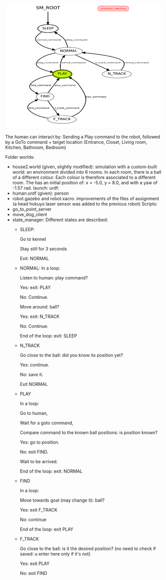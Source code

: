 
<p align="center">
  <img height="400" width="500" src="https://github.com/ChiaraSapo/exp-rob-assignment3/blob/master/exp_assignment3/images/Screenshot%20from%202020-12-28%2016-05-37.png?raw=true "Title"">
</p>

The human can interact by:
Sending a Play command to the robot, followed by a GoTo command + target location (Entrance,
Closet, Living room, Kitchen, Bathroom, Bedroom)

Folder
worlds: 
- house2.world (given, slightly modified): simulation with a custom-built world: an environment divided into 6 rooms. In each room, there is a ball of a different colour. Each colour is therefore associated to a different room. The has an initial position of: x = -5.0, y = 8.0, and with a yaw of -1.57 rad.
launch:
urdf: 
- human.urdf (given): person
- robot.gazebo and robot.xacro: improvements of the files of assignment  (a head hokuyo laser sensor was added to the previous robot)
Scripts: 
- go_to_point_server
- move_dog_client
- state_manager: Different states are described:
  - SLEEP: 
  
    Go to kennel
    
    Stay still for 3 seconds
    
    Exit: NORMAL
    
  - NORMAL: In a loop:
  
    Listen to human: play command?
    
    Yes: exit: PLAY
    
    No: Continue.
    
    Move around: ball?
    
    Yes: exit: N_TRACK
    
    No: Continue.
    
    End of the loop: exit: SLEEP

  - N_TRACK
  
    Go close to the ball: did you know its position yet?
    
    Yes: continue.

    No: save it.
    
    Exit NORMAL

  - PLAY
   
    In a loop:
    
    Go to human,
    
    Wait for a goto command,
    
    Compare command to the known ball positions: is position known?
    
    Yes: go to position.
    
    No: exit FIND.
    
    Wait to be arrived.
    
    End of the loop: exit: NORMAL

  - FIND
    
    In a loop:
    
    Move towards goal (may change it): ball?
    
    Yes: exit F_TRACK
    
    No: continue
    
    End of the loop: exit PLAY

  - F_TRACK
    
    Go close to the ball: is it the desired position? (no need to check if saved: u enter here only if it's not)
    
    Yes: exit PLAY
    
    No: exit FIND
